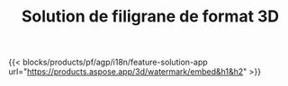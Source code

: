 ﻿---
title: Solution de filigrane de format 3D 
weight: 7730
url: /fr/watermark
limit: 
description: Ajoutez un filigrane aveugle au document 3D pour protéger votre propriété intellectuelle.
---
{{< blocks/products/pf/agp/i18n/feature-solution-app url="https://products.aspose.app/3d/watermark/embed&h1&h2" >}} 
